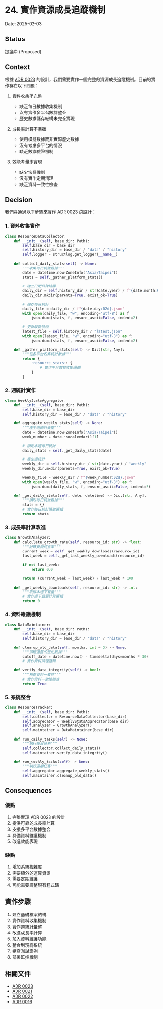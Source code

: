 # 24. 實作資源成長追蹤機制

Date: 2025-02-03

## Status

提議中 (Proposed)

## Context

根據 [ADR 0023](./0023-resource-growth-tracking.md) 的設計，我們需要實作一個完整的資源成長追蹤機制。目前的實作存在以下問題：

1. 資料收集不完整
   - 缺乏每日數據收集機制
   - 沒有實作多平台數據整合
   - 歷史數據儲存結構未完全實現

2. 成長率計算不準確
   - 使用模擬數據而非實際歷史數據
   - 沒有考慮多平台的情況
   - 缺乏數據驗證機制

3. 效能考量未實現
   - 缺少快照機制
   - 沒有實作定期清理
   - 缺乏資料一致性檢查

## Decision

我們將通過以下步驟來實作 ADR 0023 的設計：

### 1. 資料收集實作

```python
class ResourceDataCollector:
    def __init__(self, base_dir: Path):
        self.base_dir = base_dir
        self.history_dir = base_dir / "data" / "history"
        self.logger = structlog.get_logger(__name__)
    
    def collect_daily_stats(self) -> None:
        """收集每日統計數據"""
        date = datetime.now(ZoneInfo("Asia/Taipei"))
        stats = self._gather_platform_stats()
        
        # 建立日期目錄結構
        daily_dir = self.history_dir / str(date.year) / f"{date.month:02d}"
        daily_dir.mkdir(parents=True, exist_ok=True)
        
        # 儲存每日統計
        daily_file = daily_dir / f"{date.day:02d}.json"
        with open(daily_file, "w", encoding="utf-8") as f:
            json.dump(stats, f, ensure_ascii=False, indent=2)
        
        # 更新最新快照
        latest_file = self.history_dir / "latest.json"
        with open(latest_file, "w", encoding="utf-8") as f:
            json.dump(stats, f, ensure_ascii=False, indent=2)
    
    def _gather_platform_stats(self) -> Dict[str, Any]:
        """從各平台收集統計數據"""
        return {
            "resource_stats": {
                # 實作平台數據收集邏輯
            }
        }
```

### 2. 週統計實作

```python
class WeeklyStatsAggregator:
    def __init__(self, base_dir: Path):
        self.base_dir = base_dir
        self.history_dir = base_dir / "data" / "history"
    
    def aggregate_weekly_stats(self) -> None:
        """產生週統計彙整"""
        date = datetime.now(ZoneInfo("Asia/Taipei"))
        week_number = date.isocalendar()[1]
        
        # 讀取本週每日統計
        daily_stats = self._get_daily_stats(date)
        
        # 產生週統計
        weekly_dir = self.history_dir / str(date.year) / "weekly"
        weekly_dir.mkdir(parents=True, exist_ok=True)
        
        weekly_file = weekly_dir / f"{week_number:02d}.json"
        with open(weekly_file, "w", encoding="utf-8") as f:
            json.dump(daily_stats, f, ensure_ascii=False, indent=2)
    
    def _get_daily_stats(self, date: datetime) -> Dict[str, Any]:
        """讀取每日統計數據"""
        stats = {}
        # 實作每日統計讀取邏輯
        return stats
```

### 3. 成長率計算改進

```python
class GrowthAnalyzer:
    def calculate_growth_rate(self, resource_id: str) -> float:
        """計算資源成長率"""
        current_week = self._get_weekly_downloads(resource_id)
        last_week = self._get_last_weekly_downloads(resource_id)
        
        if not last_week:
            return 0.0
        
        return (current_week - last_week) / last_week * 100
    
    def _get_weekly_downloads(self, resource_id: str) -> int:
        """取得本週下載量"""
        # 實作週下載量計算邏輯
        return 0
```

### 4. 資料維護機制

```python
class DataMaintainer:
    def __init__(self, base_dir: Path):
        self.base_dir = base_dir
        self.history_dir = base_dir / "data" / "history"
    
    def cleanup_old_data(self, months: int = 3) -> None:
        """清理過舊的歷史數據"""
        cutoff_date = datetime.now() - timedelta(days=months * 30)
        # 實作資料清理邏輯
    
    def verify_data_integrity(self) -> bool:
        """檢查資料一致性"""
        # 實作資料一致性檢查
        return True
```

### 5. 系統整合

```python
class ResourceTracker:
    def __init__(self, base_dir: Path):
        self.collector = ResourceDataCollector(base_dir)
        self.aggregator = WeeklyStatsAggregator(base_dir)
        self.analyzer = GrowthAnalyzer()
        self.maintainer = DataMaintainer(base_dir)
    
    def run_daily_tasks(self) -> None:
        """執行每日任務"""
        self.collector.collect_daily_stats()
        self.maintainer.verify_data_integrity()
    
    def run_weekly_tasks(self) -> None:
        """執行週期任務"""
        self.aggregator.aggregate_weekly_stats()
        self.maintainer.cleanup_old_data()
```

## Consequences

### 優點

1. 完整實現 ADR 0023 的設計
2. 提供可靠的成長率計算
3. 支援多平台數據整合
4. 具備資料維護機制
5. 改進效能表現

### 缺點

1. 增加系統複雜度
2. 需要額外的運算資源
3. 需要定期維護
4. 可能需要調整現有程式碼

## 實作步驟

1. 建立基礎檔案結構
2. 實作資料收集機制
3. 實作週統計彙整
4. 改進成長率計算
5. 加入資料維護功能
6. 整合到現有系統
7. 撰寫測試案例
8. 部署監控機制

## 相關文件

- [ADR 0023](./0023-resource-growth-tracking.md)
- [ADR 0021](./0021-data-analysis-strategy.md)
- [ADR 0022](./0022-insights-and-search-integration.md)
- [ADR 0016](./0016-frontend-table-design.md) 